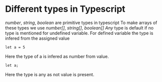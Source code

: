 # Different types in Typescript

_number_, _string_, _boolean_ are primitive types in typescript
To make arrays of these types we use _number[]_, _string[]_, _boolean[]_
_Any_ type is default if no type is mentioned for undefined variable.
For defined variable the type is infered from the assigned value

```JSX
let a = 5
```

Here the type of a is infered as number from value.

```JSX
let a;
```

Here the type is any as not value is present.
